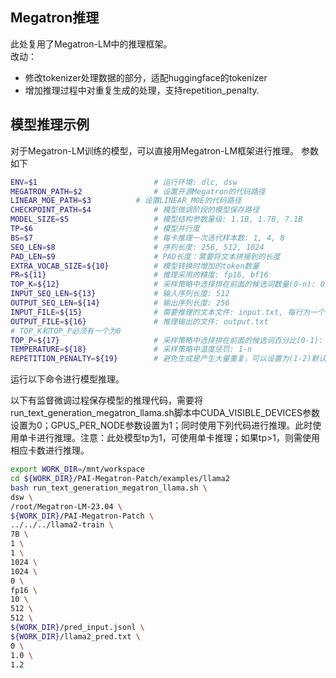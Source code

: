 ## Megatron推理
此处复用了Megatron-LM中的推理框架。  
改动：  
- 修改tokenizer处理数据的部分，适配huggingface的tokenizer  
- 增加推理过程中对重复生成的处理，支持repetition_penalty.  


## 模型推理示例
对于Megatron-LM训练的模型，可以直接用Megatron-LM框架进行推理。
参数如下
```bash
ENV=$1                          # 运行环境: dlc, dsw
MEGATRON_PATH=$2                # 设置开源Megatron的代码路径
LINEAR_MOE_PATH=$3          # 设置LINEAR_MOE的代码路径
CHECKPOINT_PATH=$4              # 模型微调阶段的模型保存路径
MODEL_SIZE=$5                   # 模型结构参数量级: 1.1B, 1.7B, 7.1B
TP=$6                           # 模型并行度
BS=$7                           # 每卡推理一次迭代样本数: 1, 4, 8
SEQ_LEN=$8						# 序列长度: 256, 512, 1024
PAD_LEN=$9                      # PAD长度：需要将文本拼接到的长度
EXTRA_VOCAB_SIZE=${10}          # 模型转换时增加的token数量
PR=${11}                        # 推理采用的精度: fp16, bf16
TOP_K=${12}                     # 采样策略中选择排在前面的候选词数量(0-n): 0, 5, 10, 20
INPUT_SEQ_LEN=${13}             # 输入序列长度: 512
OUTPUT_SEQ_LEN=${14}            # 输出序列长度: 256
INPUT_FILE=${15}                # 需要推理的文本文件: input.txt, 每行为一个样本
OUTPUT_FILE=${16}               # 推理输出的文件: output.txt
# TOP_K和TOP_P必须有一个为0
TOP_P=${17}                     # 采样策略中选择排在前面的候选词百分比(0-1): 0, 0.85, 0.95
TEMPERATURE=${18}               # 采样策略中温度惩罚: 1-n
REPETITION_PENALTY=${19}        # 避免生成是产生大量重复，可以设置为(1-2)默认为1.2
```
运行以下命令进行模型推理。  

以下有监督微调过程保存模型的推理代码，需要将run_text_generation_megatron_llama.sh脚本中CUDA_VISIBLE_DEVICES参数设置为0；GPUS_PER_NODE参数设置为1；同时使用下列代码进行推理。此时使用单卡进行推理。注意：此处模型tp为1，可使用单卡推理；如果tp>1，则需使用相应卡数进行推理。
```bash
export WORK_DIR=/mnt/workspace
cd ${WORK_DIR}/PAI-Megatron-Patch/examples/llama2
bash run_text_generation_megatron_llama.sh \
dsw \
/root/Megatron-LM-23.04 \
${WORK_DIR}/PAI-Megatron-Patch \
../../../llama2-train \
7B \
1 \
1 \
1024 \
1024 \
0 \
fp16 \
10 \
512 \
512 \
${WORK_DIR}/pred_input.jsonl \
${WORK_DIR}/llama2_pred.txt \
0 \
1.0 \
1.2
```

